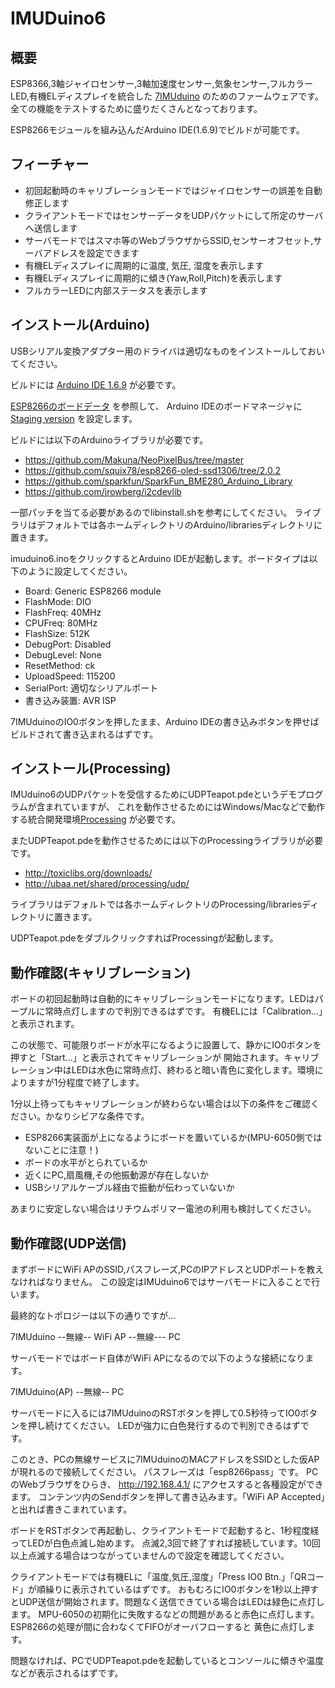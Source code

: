 # IMUDuino6

## 概要

ESP8366,3軸ジャイロセンサー,3軸加速度センサー,気象センサー,フルカラーLED,有機ELディスプレイを統合した
[7IMUduino](http://www.papa.to/kinowiki/index.php/Products/7IMUduino) のためのファームウェアです。
全ての機能をテストするために盛りだくさんとなっております。

ESP8266モジュールを組み込んだArduino IDE(1.6.9)でビルドが可能です。

## フィーチャー

- 初回起動時のキャリブレーションモードではジャイロセンサーの誤差を自動修正します
- クライアントモードではセンサーデータをUDPパケットにして所定のサーバへ送信します
- サーバモードではスマホ等のWebブラウザからSSID,センサーオフセット,サーバアドレスを設定できます
- 有機ELディスプレイに周期的に温度, 気圧, 湿度を表示します
- 有機ELディスプレイに周期的に傾き(Yaw,Roll,Pitch)を表示します
- フルカラーLEDに内部ステータスを表示します

## インストール(Arduino)

USBシリアル変換アダプター用のドライバは適切なものをインストールしておいてください。

ビルドには [Arduino IDE 1.6.9](https://www.arduino.cc/en/Main/Software) が必要です。

[ESP8266のボードデータ](https://github.com/esp8266/Arduino) を参照して、
Arduino IDEのボードマネージャに[Staging version](http://arduino.esp8266.com/staging/package_esp8266com_index.json) を設定します。

ビルドには以下のArduinoライブラリが必要です。

- https://github.com/Makuna/NeoPixelBus/tree/master
- https://github.com/squix78/esp8266-oled-ssd1306/tree/2.0.2
- https://github.com/sparkfun/SparkFun_BME280_Arduino_Library
- https://github.com/jrowberg/i2cdevlib

一部パッチを当てる必要があるのでlibinstall.shを参考にしてください。
ライブラリはデフォルトでは各ホームディレクトリのArduino/librariesディレクトリに置きます。

imuduino6.inoをクリックするとArduino IDEが起動します。ボードタイプは以下のように設定してください。

- Board: Generic ESP8266 module
- FlashMode: DIO
- FlashFreq: 40MHz
- CPUFreq: 80MHz
- FlashSize: 512K
- DebugPort: Disabled
- DebugLevel: None
- ResetMethod: ck
- UploadSpeed: 115200
- SerialPort: 適切なシリアルポート
- 書き込み装置: AVR ISP

7IMUduinoのIO0ボタンを押したまま、Arduino IDEの書き込みボタンを押せばビルドされて書き込まれるはずです。

## インストール(Processing)

IMUduino6のUDPパケットを受信するためにUDPTeapot.pdeというデモプログラムが含まれていますが、
これを動作させるためにはWindows/Macなどで動作する統合開発環境[Processing](https://processing.org/) が必要です。

またUDPTeapot.pdeを動作させるためには以下のProcessingライブラリが必要です。

- http://toxiclibs.org/downloads/
- http://ubaa.net/shared/processing/udp/

ライブラリはデフォルトでは各ホームディレクトリのProcessing/librariesディレクトリに置きます。

UDPTeapot.pdeをダブルクリックすればProcessingが起動します。


## 動作確認(キャリブレーション)

ボードの初回起動時は自動的にキャリブレーションモードになります。LEDはパープルに常時点灯しますので判別できるはずです。
有機ELには「Calibration...」と表示されます。

この状態で、可能限りボードが水平になるように設置して、静かにIO0ボタンを押すと「Start...」と表示されてキャリブレーションが
開始されます。キャリブレーション中はLEDは水色に常時点灯、終わると暗い青色に変化します。環境によりますが1分程度で終了します。

1分以上待ってもキャリブレーションが終わらない場合は以下の条件をご確認ください。かなりシビアな条件です。

- ESP8266実装面が上になるようにボードを置いているか(MPU-6050側ではないことに注意！)
- ボードの水平がとられているか
- 近くにPC,扇風機,その他振動源が存在しないか
- USBシリアルケーブル経由で振動が伝わっていないか

あまりに安定しない場合はリチウムポリマー電池の利用も検討してください。


## 動作確認(UDP送信)

まずボードにWiFi APのSSID,パスフレーズ,PCのIPアドレスとUDPポートを教えなければなりません。
この設定はIMUduino6ではサーバモードに入ることで行います。

最終的なトポロジーは以下の通りですが...

 7IMUduino --無線-- WiFi AP --無線--- PC

サーバモードではボード自体がWiFi APになるので以下のような接続になります。

 7IMUduino(AP) --無線-- PC

サーバモードに入るには7IMUduinoのRSTボタンを押して0.5秒待ってIO0ボタンを押し続けてください。
LEDが強力に白色発行するので判別できるはずです。

このとき、PCの無線サービスに7IMUduinoのMACアドレスをSSIDとした仮APが現れるので接続してください。
パスフレーズは「esp8266pass」です。
PCのWebブラウザをひらき、 http://192.168.4.1/ にアクセスすると各種設定ができます。
コンテンツ内のSendボタンを押して書き込みます。「WiFi AP Accepted」と出れば書きこまれています。

ボードをRSTボタンで再起動し、クライアントモードで起動すると、1秒程度経ってLEDが白色点滅し始めます。
点滅2,3回で終了すれば接続しています。10回以上点滅する場合はつながっていませんので設定を確認してください。

クライアントモードでは有機ELに「温度,気圧,湿度」「Press IO0 Btn.」「QRコード」が順繰りに表示されているはずです。
おもむろにIO0ボタンを1秒以上押すとUDP送信が開始されます。問題なく送信できている場合はLEDは緑色に点灯します。
MPU-6050の初期化に失敗するなどの問題があると赤色に点灯します。ESP8266の処理が間に合わなくてFIFOがオーバフローすると
黄色に点灯します。

問題なければ、PCでUDPTeapot.pdeを起動しているとコンソールに傾きや温度などが表示されるはずです。



